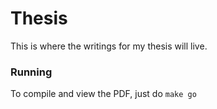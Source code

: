 # Thesis
This is where the writings for my thesis will live.

### Running
To compile and view the PDF, just do `make go`